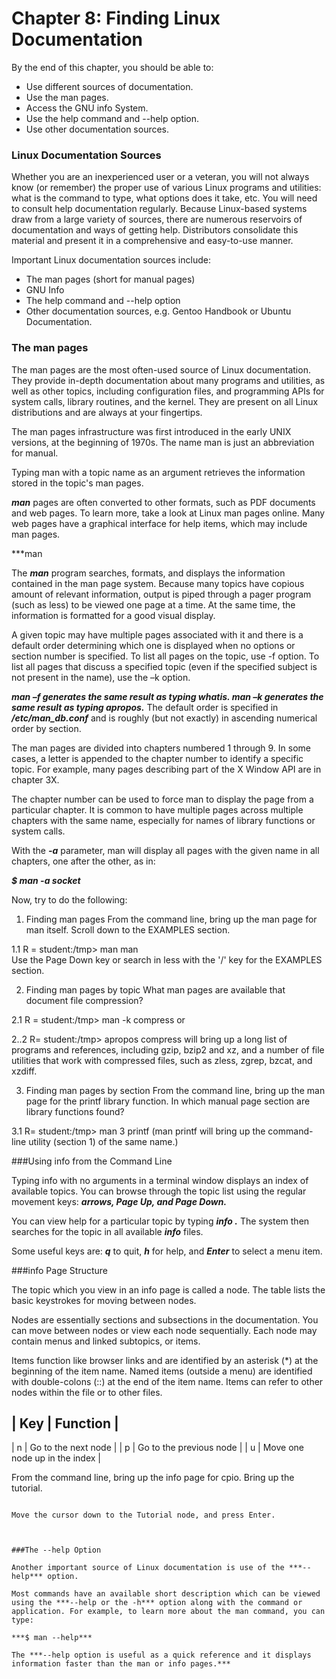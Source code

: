 # Chapter 8: Finding Linux Documentation

By the end of this chapter, you should be able to:

* Use different sources of documentation.
* Use the man pages.
* Access the GNU info System.
* Use the help command and --help option.
* Use other documentation sources.


### Linux Documentation Sources

Whether you are an inexperienced user or a veteran, you will not always know (or remember) the proper use of various Linux programs and utilities: what is the command to type, what options does it take, etc. You will need to consult help documentation regularly. Because Linux-based systems draw from a large variety of sources, there are numerous reservoirs of documentation and ways of getting help. Distributors consolidate this material and present it in a comprehensive and easy-to-use manner.

Important Linux documentation sources include:
* The man pages (short for manual pages)
* GNU Info
* The help command and --help option
* Other documentation sources, e.g. Gentoo Handbook or Ubuntu Documentation.


### The man pages

The man pages are the most often-used source of Linux documentation. They provide in-depth documentation about many programs and utilities, as well as other topics, including configuration files, and programming APIs for system calls, library routines, and the kernel. They are present on all Linux distributions and are always at your fingertips.

The man pages infrastructure was first introduced in the early UNIX versions, at the beginning of 1970s. The name man is just an abbreviation for manual.

Typing man with a topic name as an argument retrieves the information stored in the topic's man pages.

***man*** pages are often converted to other formats, such as PDF documents and web pages. To learn more, take a look at Linux man pages online. Many web pages have a graphical interface for help items, which may include man pages.


***man

The ***man*** program searches, formats, and displays the information contained in the man page system. Because many topics have copious amount of relevant information, output is piped through a pager program (such as less) to be viewed one page at a time. At the same time, the information is formatted for a good visual display.

A given topic may have multiple pages associated with it and there is a default order determining which one is displayed when no options or section number is specified. To list all pages on the topic, use -f option. To list all pages that discuss a specified topic (even if the specified subject is not present in the name), use the –k option.

***man –f generates the same result as typing whatis.
man –k generates the same result as typing apropos.***
The default order is specified in ***/etc/man_db.conf*** and is roughly (but not exactly) in ascending numerical order by section.


The man pages are divided into chapters numbered 1 through 9. In some cases, a letter is appended to the chapter number to identify a specific topic. For example, many pages describing part of the X Window API are in chapter 3X.

The chapter number can be used to force man to display the page from a particular chapter. It is common to have multiple pages across multiple chapters with the same name, especially for names of library functions or system calls.

With the ***-a*** parameter, man will display all pages with the given name in all chapters, one after the other, as in:

***$ man -a socket***



Now, try to do the following:

1. Finding man pages
From the command line, bring up the man page for man itself. Scroll down to the EXAMPLES section.

  1.1 R =  student:/tmp> man man	
Use the Page Down key or search in less with the '/' key for the EXAMPLES section.

2. Finding man pages by topic
What man pages are available that document file compression?
    
 2.1 R = student:/tmp> man -k compress
or
 
 2..2 R=  student:/tmp> apropos compress
will bring up a long list of programs and references, including gzip, bzip2 and xz, and a number of file utilities that work with compressed files, such as zless, zgrep, bzcat, and xzdiff.


3. Finding man pages by section
From the command line, bring up the man page for the printf library function. In which manual page section are library functions found?

  3.1  R=  student:/tmp> man 3 printf
(man printf will bring up the command-line utility (section 1) of the same name.)


###Using info from the Command Line

Typing info with no arguments in a terminal window displays an index of available topics. You can browse through the topic list using the regular movement keys: ***arrows, Page Up, and Page Down.***

You can view help for a particular topic by typing ***info <topic name>.*** The  system then searches for the topic in all available ***info*** files.

Some useful keys are: ***q*** to quit, ***h*** for help, and ***Enter*** to select a menu item.
  
  
  
  ###info Page Structure

The topic which you view in an info page is called a node. The table lists the basic keystrokes for moving between nodes.

Nodes are essentially sections and subsections in the documentation. You can move between nodes or view each node sequentially. Each node may contain menus and linked subtopics, or items.

Items function like browser links and are identified by an asterisk (*) at the beginning of the item name. Named items (outside a menu) are identified with double-colons (::) at the end of the item name. Items can refer to other nodes within the file or to other files. 
  
  
  
|   Key   |   Function  |
-------------------------
|   n	    |   Go to the next node |
|   p	    |   Go to the previous node |
|   u	    |   Move one node up in the index |
  
  
  From the command line, bring up the info page for cpio. Bring up the tutorial.
  
  ~~~student:/tmp> info cpio~~~
      
Move the cursor down to the Tutorial node, and press Enter.
  
  

  ###The --help Option
  
  Another important source of Linux documentation is use of the ***--help*** option.

Most commands have an available short description which can be viewed using the ***--help or the -h*** option along with the command or application. For example, to learn more about the man command, you can type: 

***$ man --help***

The ***--help option is useful as a quick reference and it displays information faster than the man or info pages.***
